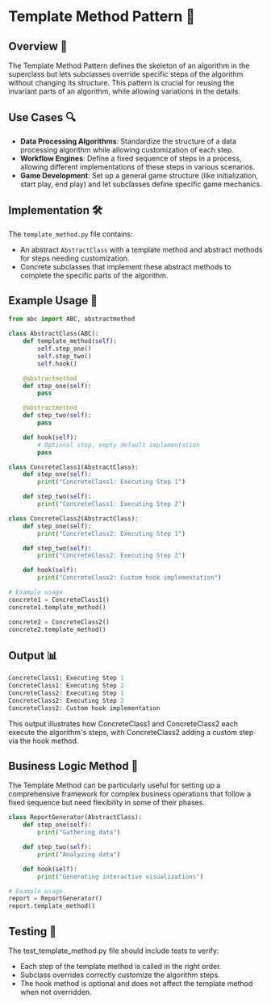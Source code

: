 # Template Method Pattern 📐

## Overview 📖
The Template Method Pattern defines the skeleton of an algorithm in the superclass but lets subclasses override specific steps of the algorithm without changing its structure. This pattern is crucial for reusing the invariant parts of an algorithm, while allowing variations in the details.

## Use Cases 🔍
- **Data Processing Algorithms**: Standardize the structure of a data processing algorithm while allowing customization of each step.
- **Workflow Engines**: Define a fixed sequence of steps in a process, allowing different implementations of these steps in various scenarios.
- **Game Development**: Set up a general game structure (like initialization, start play, end play) and let subclasses define specific game mechanics.

## Implementation 🛠️
The `template_method.py` file contains:
- An abstract `AbstractClass` with a template method and abstract methods for steps needing customization.
- Concrete subclasses that implement these abstract methods to complete the specific parts of the algorithm.

## Example Usage 📝
```python
from abc import ABC, abstractmethod

class AbstractClass(ABC):
    def template_method(self):
        self.step_one()
        self.step_two()
        self.hook()

    @abstractmethod
    def step_one(self):
        pass

    @abstractmethod
    def step_two(self):
        pass

    def hook(self):
        # Optional step, empty default implementation
        pass

class ConcreteClass1(AbstractClass):
    def step_one(self):
        print("ConcreteClass1: Executing Step 1")

    def step_two(self):
        print("ConcreteClass1: Executing Step 2")

class ConcreteClass2(AbstractClass):
    def step_one(self):
        print("ConcreteClass2: Executing Step 1")

    def step_two(self):
        print("ConcreteClass2: Executing Step 2")

    def hook(self):
        print("ConcreteClass2: Custom hook implementation")

# Example usage
concrete1 = ConcreteClass1()
concrete1.template_method()

concrete2 = ConcreteClass2()
concrete2.template_method()
```
## Output 📊

```python
ConcreteClass1: Executing Step 1
ConcreteClass1: Executing Step 2
ConcreteClass2: Executing Step 1
ConcreteClass2: Executing Step 2
ConcreteClass2: Custom hook implementation
```
This output illustrates how ConcreteClass1 and ConcreteClass2 each execute the algorithm's steps, with ConcreteClass2 adding a custom step via the hook method.

## Business Logic Method 🧠

The Template Method can be particularly useful for setting up a comprehensive framework for complex business operations that follow a fixed sequence but need flexibility in some of their phases.

```python
class ReportGenerator(AbstractClass):
    def step_one(self):
        print("Gathering data")

    def step_two(self):
        print("Analyzing data")

    def hook(self):
        print("Generating interactive visualizations")

# Example usage
report = ReportGenerator()
report.template_method()

```
## Testing 🧪

The test_template_method.py file should include tests to verify:

- Each step of the template method is called in the right order.
- Subclass overrides correctly customize the algorithm steps.
- The hook method is optional and does not affect the template method when not overridden.